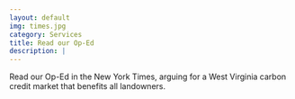```yaml
---
layout: default
img: times.jpg
category: Services
title: Read our Op-Ed
description: |
---
```

  Read our Op-Ed in the New York Times, arguing for a West Virginia carbon credit market that benefits all landowners.
